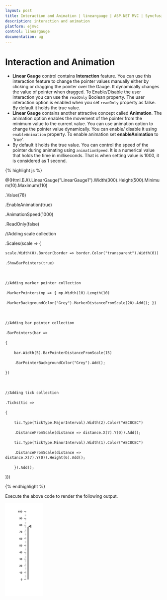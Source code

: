 ```yaml
---
layout: post
title: Interaction and Animation | lineargauge | ASP.NET MVC | Syncfusion
description: interaction and animation
platform: ejmvc
control: lineargauge
documentation: ug
---
```


# Interaction and Animation

* **Linear Gauge** control contains **Interaction** feature. You can use this interaction feature to change the pointer values manually either by clicking or dragging the pointer over the Gauge. It dynamically changes the value of pointer when dragged. To Enable/Disable the user interaction you can use the `readOnly` Boolean property. The user interaction option is enabled when you set `readOnly` property as false. By default it holds the true value.
* **Linear Gauge** contains another attractive concept called **Animation**. The animation option enables the movement of the pointer from the minimum value to the current value. You can use animation option to change the pointer value dynamically. You can enable/ disable it using `enableAnimation` property. To enable animation set **enableAnimation** to ‘true’. 
* By default it holds the true value. You can control the speed of the pointer during animating using `animationSpeed`. It is a numerical value that holds the time in milliseconds. That is when setting value is 1000, it is considered as 1 second.



{% highlight js %}

@(Html.EJ().LinearGauge("LinearGauge1").Width(300).Height(500).Minimum(10).Maximum(110)

.Value(78)

.EnableAnimation(true)

.AnimationSpeed(1000)

.ReadOnly(false)



//Adding scale collection

.Scales(scale => {

    scale.Width(0).Border(border => border.Color("transparent").Width(0))

    .ShowBarPointers(true)



    //Adding marker pointer collection

    .MarkerPointers(mp => { mp.Width(10).Length(10)

    .MarkerBackgroundColor("Grey").MarkerDistanceFromScale(20).Add(); })



    //Adding bar pointer collection

    .BarPointers(bar =>

    {

        bar.Width(5).BarPointerDistanceFromScale(15)

        .BarPointerBackgroundColor("Grey").Add();

    })



    //Adding tick collection

    .Ticks(tic =>

    {

        tic.Type(TickType.MajorInterval).Width(2).Color("#8C8C8C")

        .DistanceFromScale(distance => distance.X(7).Y(0)).Add();

        tic.Type(TickType.MinorInterval).Width(1).Color("#8C8C8C")

        .DistanceFromScale(distance => distance.X(7).Y(0)).Height(6).Add();

        }).Add();

}))

{% endhighlight %}

Execute the above code to render the following output.

![](Interaction-and-Animation_images/Interaction-and-Animation_img1.png)



